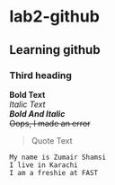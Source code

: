 # lab2-github
## Learning github
### Third heading
**Bold Text**\
*Italic Text*\
***Bold And Italic***\
~~Oops, I made an error~~
> Quote Text
```
My name is Zumair Shamsi
I live in Karachi
I am a freshie at FAST
```
